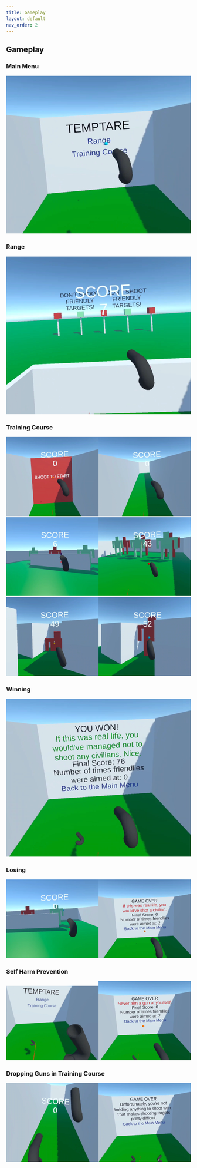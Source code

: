 ```yaml
---
title: Gameplay
layout: default
nav_order: 2
---
```


## Gameplay
### Main Menu
<img src="./Images/MainMenu.png"/>

### Range
<img src="./Images/Range.png"/>

### Training Course
<img src="./Images/TrainingCourse1.png" width="50%" height="50%"/><img src="./Images/TrainingCourse2.png" width="50%" height="50%"/>
<img src="./Images/TrainingCourse3.png" width="50%" height="50%"/><img src="./Images/TrainingCourse4.png" width="50%" height="50%"/>
<img src="./Images/TrainingCourse5.png" width="50%" height="50%"/><img src="./Images/TrainingCourse6.png" width="50%" height="50%"/>

### Winning
<img src="./Images/Win.png"/>

### Losing
<img src="./Images/Lose1.png" width="50%" height="50%"/><img src="./Images/Lose2.png" width="50%" height="50%"/>

### Self Harm Prevention
<img src="./Images/SelfHarmPrevention1.png" width="50%" height="50%"/><img src="./Images/SelfHarmPrevention2.png" width="50%" height="50%"/>

### Dropping Guns in Training Course
<img src="./Images/DroppedGunsPrevention1.png" width="50%" height="50%"/><img src="./Images/DroppedGunsPrevention2.png" width="50%" height="50%"/>